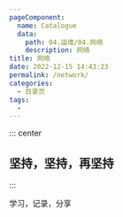 ```yaml
---
pageComponent:
  name: Catalogue
  data:
    path: 04.运维/04.网络
    description: 网络
title: 网络
date: 2022-12-15 14:43:23
permalink: /network/
categories:
  - 目录页
tags:
  - 
---
```


::: center

## 坚持，坚持，再坚持

:::

学习，记录，分享
